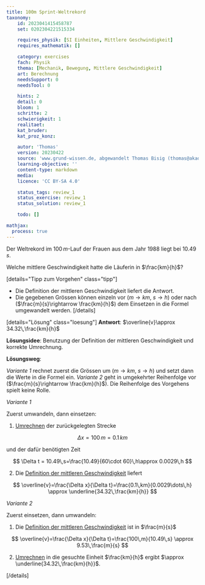 ```yaml
---
title: 100m Sprint-Weltrekord
taxonomy:
	id: 2023041415458787
	set: 0202304221515334

	requires_physik: [SI Einheiten, Mittlere Geschwindigkeit]
	requires_mathematik: []

	category: exercises
	fach: Physik
	thema: [Mechanik, Bewegung, Mittlere Geschwindigkeit]
	art: Berechnung
	needsSupport: 0
	needsTool: 0

	hints: 2
	detail: 0
	bloom: 1
	schritte: 2
	schwierigkeit: 1
	realitaet: 
	kat_bruder:
	kat_proz_konz: 

	autor: 'Thomas'
	version: 20230422
	source: 'www.grund-wissen.de, abgewandelt Thomas Bisig (thomas@akademix.ch)'
	learning-objective: ''
	content-type: markdown
	media:
	licence: 'CC BY-SA 4.0'

	status_tags: review_1
	status_exercise: review_1
	status_solution: review_1

	todo: []

mathjax:
  process: true
---
```

Der Weltrekord im $100\,m$-Lauf der Frauen aus dem Jahr 1988 liegt bei $10.49\,s$.

Welche mittlere Geschwindigkeit hatte die Läuferin in $\frac{km}{h}$?


[details="Tipp zum Vorgehen" class="tipp"]
- Die Definition der mittleren Geschwindigkeit liefert die Antwort.
- Die gegebenen Grössen können einzeln vor ($m\rightarrow km$, $s\rightarrow h$) oder nach ($\frac{m}{s}\rightarrow \frac{km}{h}$) dem Einsetzen in die Formel umgewandelt werden.
[/details]

[details="Lösung" class="loesung"]
**Antwort**: $\overline{v}\approx 34.32\,\frac{km}{h}$

**Lösungsidee**: Benutzung der Definition der mittleren Geschwindigkeit und korrekte Umrechnung.

**Lösungsweg**:

_Variante 1_ rechnet zuerst die Grössen um ($m\rightarrow km$, $s\rightarrow h$) und setzt dann die Werte in die Formel ein. _Variante 2_ geht in umgekehrter Reihenfolge vor ($\frac{m}{s}\rightarrow \frac{km}{h}$). Die Reihenfolge des Vorgehens spielt keine Rolle.

_Variante 1_

Zuerst umwandeln, dann einsetzen:

1. [Umrechnen](/konzepte/konzept-1) der zurückgelegten Strecke

$$
\Delta x = 100\,m=0.1\,km
$$ 

und der dafür benötigten Zeit

$$
\Delta t = 10.49\,s=\frac{10.49}{60\cdot 60}\,h\approx 0.0029\,h
$$

2. Die [Definition der mittleren Geschwindigkeit](/konzepte/konzept-1) liefert

$$
\overline{v}=\frac{\Delta x}{\Delta t}=\frac{0.1\,km}{0.0029\dots\,h} \approx \underline{34.32\,\frac{km}{h}}
$$

_Variante 2_

Zuerst einsetzen, dann umwandeln:

1. Die [Definition der mittleren Geschwindigkeit](/konzepte/konzept-1) ist in $\frac{m}{s}$

$$
\overline{v}=\frac{\Delta x}{\Delta t}=\frac{100\,m}{10.49\,s} \approx 9.53\,\frac{m}{s}
$$

2. [Umrechnen](/konzepte/konzept-1) in die gesuchte Einheit $\frac{km}{h}$ ergibt $\approx \underline{34.32\,\frac{km}{h}}$.

[/details]